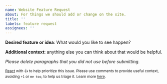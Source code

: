 ```yaml
---
name: Website Feature Request
about: For things we should add or change on the site.
title: ''
labels: feature request
assignees: ''
---
```


**Desired feature or idea**: What would you like to see happen?

**Additional context**: anything else you can think about that would be helpful.

_Please delete paragraphs that you did not use before submitting._

<sub>[React](https://github.blog/news-insights/product-news/add-reactions-to-pull-requests-issues-and-comments/) with 👍 to help prioritize this issue. Please use comments to provide useful context, avoiding `+1` or `me too`, to help us triage it. Learn more [here](https://opentelemetry.io/community/end-user/issue-participation/).</sub>
